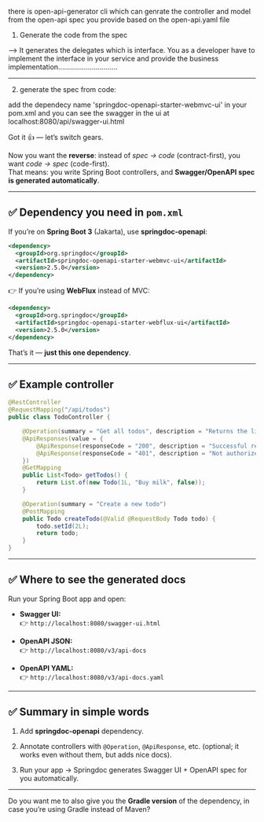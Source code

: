 
there is open-api-generator cli which can genrate the controller and model from the open-api spec you provide based on the open-api.yaml file

1. Generate the code from the spec

--> It generates the delegates which is interface. You as a developer have to implement the interface in your service and provide the business implementation..............................


------------------------

2. generate the spec from code:

add the dependecy name 'springdoc-openapi-starter-webmvc-ui' in your pom.xml and you can see the swagger in the ui at localhost:8080/api/swagger-ui.html


Got it 👍 — let’s switch gears.

Now you want the **reverse**: instead of _spec → code_ (contract-first), you want _code → spec_ (code-first).  
That means: you write Spring Boot controllers, and **Swagger/OpenAPI spec is generated automatically**.

---

## ✅ Dependency you need in `pom.xml`

If you’re on **Spring Boot 3** (Jakarta), use **springdoc-openapi**:

```xml
<dependency>
  <groupId>org.springdoc</groupId>
  <artifactId>springdoc-openapi-starter-webmvc-ui</artifactId>
  <version>2.5.0</version>
</dependency>
```

👉 If you’re using **WebFlux** instead of MVC:

```xml
<dependency>
  <groupId>org.springdoc</groupId>
  <artifactId>springdoc-openapi-starter-webflux-ui</artifactId>
  <version>2.5.0</version>
</dependency>
```

That’s it — **just this one dependency**.

---

## ✅ Example controller

```java
@RestController
@RequestMapping("/api/todos")
public class TodoController {

    @Operation(summary = "Get all todos", description = "Returns the list of todos")
    @ApiResponses(value = {
        @ApiResponse(responseCode = "200", description = "Successful retrieval"),
        @ApiResponse(responseCode = "401", description = "Not authorized")
    })
    @GetMapping
    public List<Todo> getTodos() {
        return List.of(new Todo(1L, "Buy milk", false));
    }

    @Operation(summary = "Create a new todo")
    @PostMapping
    public Todo createTodo(@Valid @RequestBody Todo todo) {
        todo.setId(2L);
        return todo;
    }
}
```

---

## ✅ Where to see the generated docs

Run your Spring Boot app and open:

- **Swagger UI:**  
    👉 `http://localhost:8080/swagger-ui.html`
    
- **OpenAPI JSON:**  
    👉 `http://localhost:8080/v3/api-docs`
    
- **OpenAPI YAML:**  
    👉 `http://localhost:8080/v3/api-docs.yaml`
    

---

## ✅ Summary in simple words

1. Add **springdoc-openapi** dependency.
    
2. Annotate controllers with `@Operation`, `@ApiResponse`, etc. (optional; it works even without them, but adds nice docs).
    
3. Run your app → Springdoc generates Swagger UI + OpenAPI spec for you automatically.
    

---

Do you want me to also give you the **Gradle version** of the dependency, in case you’re using Gradle instead of Maven?